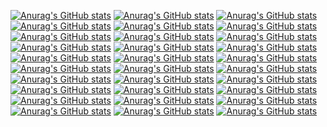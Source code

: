 [![Anurag's GitHub stats](https://github-readme-stats.vercel.app/api?username=beths-passiv)](https://github.com/anuraghazra/github-readme-stats)
[![Anurag's GitHub stats](https://github-readme-stats.vercel.app/api?username=bhamal-passiv)](https://github.com/anuraghazra/github-readme-stats)
[![Anurag's GitHub stats](https://github-readme-stats.vercel.app/api?username=cliffl-passiv)](https://github.com/anuraghazra/github-readme-stats)
[![Anurag's GitHub stats](https://github-readme-stats.vercel.app/api?username=craigc-passiv)](https://github.com/anuraghazra/github-readme-stats)
[![Anurag's GitHub stats](https://github-readme-stats.vercel.app/api?username=davek-passiv)](https://github.com/anuraghazra/github-readme-stats)
[![Anurag's GitHub stats](https://github-readme-stats.vercel.app/api?username=edwinc-passiv)](https://github.com/anuraghazra/github-readme-stats)
[![Anurag's GitHub stats](https://github-readme-stats.vercel.app/api?username=gaayathrim-passiv)](https://github.com/anuraghazra/github-readme-stats)
[![Anurag's GitHub stats](https://github-readme-stats.vercel.app/api?username=hedla-passiv)](https://github.com/anuraghazra/github-readme-stats)
[![Anurag's GitHub stats](https://github-readme-stats.vercel.app/api?username=jamesm-passiv)](https://github.com/anuraghazra/github-readme-stats)
[![Anurag's GitHub stats](https://github-readme-stats.vercel.app/api?username=jenkins-passiv)](https://github.com/anuraghazra/github-readme-stats)
[![Anurag's GitHub stats](https://github-readme-stats.vercel.app/api?username=johnf-passiv)](https://github.com/anuraghazra/github-readme-stats)
[![Anurag's GitHub stats](https://github-readme-stats.vercel.app/api?username=joshuam-passiv)](https://github.com/anuraghazra/github-readme-stats)
[![Anurag's GitHub stats](https://github-readme-stats.vercel.app/api?username=lizl-passiv)](https://github.com/anuraghazra/github-readme-stats)
[![Anurag's GitHub stats](https://github-readme-stats.vercel.app/api?username=mbrown-passiv)](https://github.com/anuraghazra/github-readme-stats)
[![Anurag's GitHub stats](https://github-readme-stats.vercel.app/api?username=miker-passiv)](https://github.com/anuraghazra/github-readme-stats)
[![Anurag's GitHub stats](https://github-readme-stats.vercel.app/api?username=mrpassiv)](https://github.com/anuraghazra/github-readme-stats)
[![Anurag's GitHub stats](https://github-readme-stats.vercel.app/api?username=peter-passiv)](https://github.com/anuraghazra/github-readme-stats)
[![Anurag's GitHub stats](https://github-readme-stats.vercel.app/api?username=pshewring-passiv)](https://github.com/anuraghazra/github-readme-stats)
[![Anurag's GitHub stats](https://github-readme-stats.vercel.app/api?username=puneethag-passiv)](https://github.com/anuraghazra/github-readme-stats)
[![Anurag's GitHub stats](https://github-readme-stats.vercel.app/api?username=ravikiranr-passiv)](https://github.com/anuraghazra/github-readme-stats)
[![Anurag's GitHub stats](https://github-readme-stats.vercel.app/api?username=reeces-passiv)](https://github.com/anuraghazra/github-readme-stats)
[![Anurag's GitHub stats](https://github-readme-stats.vercel.app/api?username=rhernik-passiv)](https://github.com/anuraghazra/github-readme-stats)
[![Anurag's GitHub stats](https://github-readme-stats.vercel.app/api?username=rrowley-passiv)](https://github.com/anuraghazra/github-readme-stats)
[![Anurag's GitHub stats](https://github-readme-stats.vercel.app/api?username=scottw-passiv)](https://github.com/anuraghazra/github-readme-stats)
[![Anurag's GitHub stats](https://github-readme-stats.vercel.app/api?username=shaunb-passiv)](https://github.com/anuraghazra/github-readme-stats)
[![Anurag's GitHub stats](https://github-readme-stats.vercel.app/api?username=snehas-passiv)](https://github.com/anuraghazra/github-readme-stats)
[![Anurag's GitHub stats](https://github-readme-stats.vercel.app/api?username=staylor-passiv)](https://github.com/anuraghazra/github-readme-stats)
[![Anurag's GitHub stats](https://github-readme-stats.vercel.app/api?username=stuartt-passiv)](https://github.com/anuraghazra/github-readme-stats)
[![Anurag's GitHub stats](https://github-readme-stats.vercel.app/api?username=tara-passiv)](https://github.com/anuraghazra/github-readme-stats)
[![Anurag's GitHub stats](https://github-readme-stats.vercel.app/api?username=tlatimer-passiv)](https://github.com/anuraghazra/github-readme-stats)

